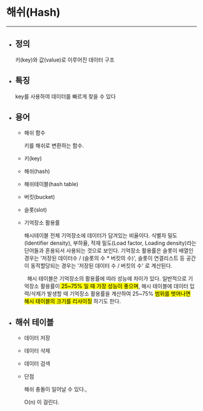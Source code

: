 # 해쉬(Hash)

----

- ## 정의
  
  키(key)와 값(value)로 이루어진 데이터 구조

- ## 특징
  
  key를 사용하여 데이터를 빠르게 찾을 수 있다

- ## 용어
  
  - 해쉬 함수
    
    키를 해쉬로 변환하는 함수.
  
  - 키(key)
  
  - 해쉬(hash)
  
  - 해쉬테이블(hash table)
  
  - 버킷(bucket)
  
  - 슬롯(slot)
  
  - 기억장소 활용률
    
    해시테이블 전체 기억장소에 데이터가 담겨있는 비율이다. 식별자 밀도(Identifier density), 부하율, 적재 밀도(Load factor, Loading density)라는 단어들과 혼용되서 사용되는 것으로 보인다. 기억장소 활용률은 슬롯이 배열인 경우는 '저장된 데이터수 / (슬롯의 수 * 버킷의 수)', 슬롯이 연결리스트 등 공간이 동적할당되는 경우는 '저장된 데이터 수 / 버킷의 수' 로 계산된다. 
    
      해시 테이블은 기억장소의 활용률에 따라 성능에 차이가 있다. 일반적으로 기억장소 활용률이<mark> 25~75% 일 때 가장 성능이 좋으며</mark>, 해시 테이블에 데이터 입력/삭제가 발생할 때 기억장소 활용률을 계산하여 25~75% <mark>범위를 벗어나면 해시 테이블의 크기를 리사이징</mark> 하기도 한다.

- ## 해쉬 테이블
  
  - 데이터 저장
  
  - 데이터 삭제
  
  - 데이터 검색
  
  - 단점
    
    해쉬 충돌이 일어날 수 있다.,
    
    O(n) 이 걸린다.

                     
